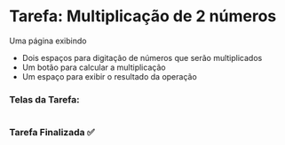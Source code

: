 # Tarefa:  Multiplicação de 2 números

Uma página exibindo
  - Dois espaços para digitação de números que serão multiplicados
  - Um botão para calcular a multiplicação
  - Um espaço para exibir o resultado da operação

<h3>Telas da Tarefa:</h3>


#
<h3>Tarefa Finalizada ✅</h3>
